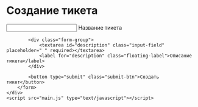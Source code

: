 <!DOCTYPE html>
<html lang="ru">
<head>
    <meta charset="UTF-8">
    <meta name="viewport" content="width=device-width, initial-scale=1.0">
    <title>Тикет | Ticket</title>
    <link rel="stylesheet" href="main.css">
</head>
<body>
    <div class="container">
        <h1>Создание тикета</h1>
        <form id="ticketForm">
            <div class="form-group">
                <input type="text" id="title" class="input-field" placeholder=" " required>
                <label for="title" class="floating-label">Название тикета</label>
            </div>
            
            <div class="form-group">
                <textarea id="description" class="input-field" placeholder=" " required></textarea>
                <label for="description" class="floating-label">Описание тикета</label>
            </div>
            
            <button type="submit" class="submit-btn">Создать тикет</button>
        </form>
    </div>
    <script src="main.js" type="text/javascript"></script>
</body>
</html>
